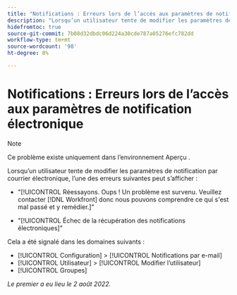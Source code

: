 ```yaml
---
title: "Notifications : Erreurs lors de l’accès aux paramètres de notification électronique"
description: "Lorsqu’un utilisateur tente de modifier les paramètres de notification par courrier électronique, une erreur peut s’afficher."
hidefromtoc: true
source-git-commit: 7b08d32dbdc06d224a30cde787a05276efc782dd
workflow-type: tm+mt
source-wordcount: '98'
ht-degree: 8%

---
```



# Notifications : Erreurs lors de l’accès aux paramètres de notification électronique

>[!NOTE]
>
>Ce problème existe uniquement dans l’environnement Aperçu .

Lorsqu’un utilisateur tente de modifier les paramètres de notification par courrier électronique, l’une des erreurs suivantes peut s’afficher :

* &quot;[!UICONTROL Réessayons. Oups ! Un problème est survenu. Veuillez contacter [!DNL Workfront] donc nous pouvons comprendre ce qui s&#39;est mal passé et y remédier.]&quot;

* &quot;[!UICONTROL Échec de la récupération des notifications électroniques]&quot;

Cela a été signalé dans les domaines suivants :

* [!UICONTROL Configuration] > [!UICONTROL Notifications par e-mail]
* [!UICONTROL Utilisateur] > [!UICONTROL Modifier l’utilisateur]
* [!UICONTROL Groupes]

_Le premier a eu lieu le 2 août 2022._

